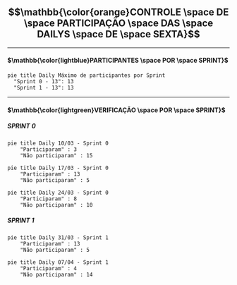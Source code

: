 ## $$\mathbb{\color{orange}CONTROLE \space DE \space PARTICIPAÇÃO \space DAS \space DAILYS \space DE \space SEXTA}$$

---

#### $\mathbb{\color{lightblue}PARTICIPANTES \space POR \space SPRINT}$

```mermaid
pie title Daily Máximo de participantes por Sprint
  "Sprint 0 - 13": 13
  "Sprint 1 - 13": 13
```

---

#### $\mathbb{\color{lightgreen}VERIFICAÇÃO \space POR \space SPRINT}$

##### SPRINT 0

```mermaid
pie title Daily 10/03 - Sprint 0
    "Participaram" : 3
    "Não participaram" : 15
```

```mermaid
pie title Daily 17/03 - Sprint 0
    "Participaram" : 13
    "Não participaram" : 5
```

```mermaid
pie title Daily 24/03 - Sprint 0
    "Participaram" : 8
    "Não participaram" : 10
```

##### SPRINT 1

```mermaid
pie title Daily 31/03 - Sprint 1
    "Participaram" : 13
    "Não participaram" : 5
```

```mermaid
pie title Daily 07/04 - Sprint 1
    "Participaram" : 4
    "Não participaram" : 14
```
